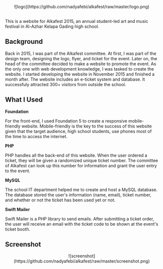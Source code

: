 <center>![logo](https://github.com/nadyafebi/alkafest/raw/master/logo.png)</center>

<br>

This is a website for Alkafest 2015, an annual student-led art and music festival in Al-Azhar Kelapa Gading high school.

## Background

Back in 2015, I was part of the Alkafest committee. At first, I was part of the design team, designing the logo, flyer, and ticket for the event. Later on, the head of the committee decided to make a website to promote the event. As the only one with web development knowledge, I was tasked to create the website. I started developing the website in November 2015 and finished a month after. The website includes an e-ticket system and database. It successfuly attracted 300+ visitors from outside the school.

## What I Used

**Foundation**

For the front-end, I used Foundation 5 to create a responsive mobile-friendly website. Mobile-friendly is the key to the success of this website given that the target audience, high school students, use phones most of the time to access the internet.

**PHP**

PHP handles all the back-end of this website. When the user ordered a ticket, they will be given a randomized unique ticket number. The committee of Alkafest can look up this number for information and grant the user entry to the event.

**MySQL**

The school IT department helped me to create and host a MySQL database. The database stored the user's information (name, email), ticket number, and whether or not the ticket has been used yet or not.

**Swift Mailer**

Swift Mailer is a PHP library to send emails. After submitting a ticket order, the user will receive an email with the ticket code to be shown at the event's ticket booth.

## Screenshot

<center>![screenshot](https://github.com/nadyafebi/alkafest/raw/master/screenshot.png)</center>
